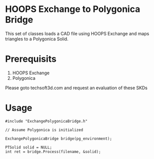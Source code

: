 # HOOPS Exchange to Polygonica Bridge

This set of classes loads a CAD file using HOOPS Exchange and maps triangles to a Polygonica
Solid.

# Prerequisits

1. HOOPS Exchange
1. Polygonica

Please goto techsoft3d.com and request an evaluation of these SKDs

# Usage

	#include "ExchangePolygonicaBridge.h"

	// Assume Polygonica is initialized

	ExchangePolygonicaBridge bridge(pg_environment);
	
	PTSolid solid = NULL;
	int ret = bridge.Process(filename, &solid);

